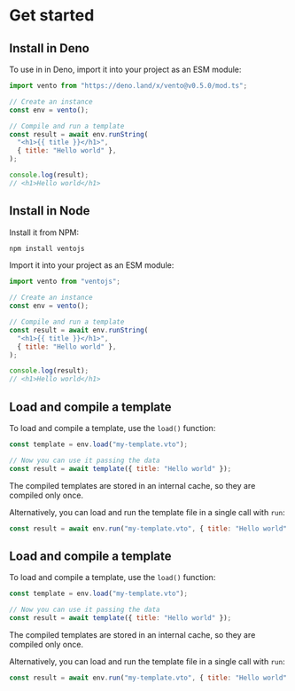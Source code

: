 # Get started

## Install in Deno

To use in in Deno, import it into your project as
an ESM module:

```js
import vento from "https://deno.land/x/vento@v0.5.0/mod.ts";

// Create an instance
const env = vento();

// Compile and run a template
const result = await env.runString(
  "<h1>{{ title }}</h1>",
  { title: "Hello world" },
);

console.log(result);
// <h1>Hello world</h1>
```

## Install in Node

Install it from NPM:

```sh
npm install ventojs
```

Import it into your project as an ESM module:

```js
import vento from "ventojs";

// Create an instance
const env = vento();

// Compile and run a template
const result = await env.runString(
  "<h1>{{ title }}</h1>",
  { title: "Hello world" },
);

console.log(result);
// <h1>Hello world</h1>
```

## Load and compile a template

To load and compile a template, use the `load()` function:

```js
const template = env.load("my-template.vto");

// Now you can use it passing the data
const result = await template({ title: "Hello world" });
```

The compiled templates are stored in an internal cache, so they are compiled
only once.

Alternatively, you can load and run the template file in a single call with
`run`:

```js
const result = await env.run("my-template.vto", { title: "Hello world" });
```

## Load and compile a template

To load and compile a template, use the `load()` function:

```js
const template = env.load("my-template.vto");

// Now you can use it passing the data
const result = await template({ title: "Hello world" });
```

The compiled templates are stored in an internal cache, so they are compiled
only once.

Alternatively, you can load and run the template file in a single call with
`run`:

```js
const result = await env.run("my-template.vto", { title: "Hello world" });
```
